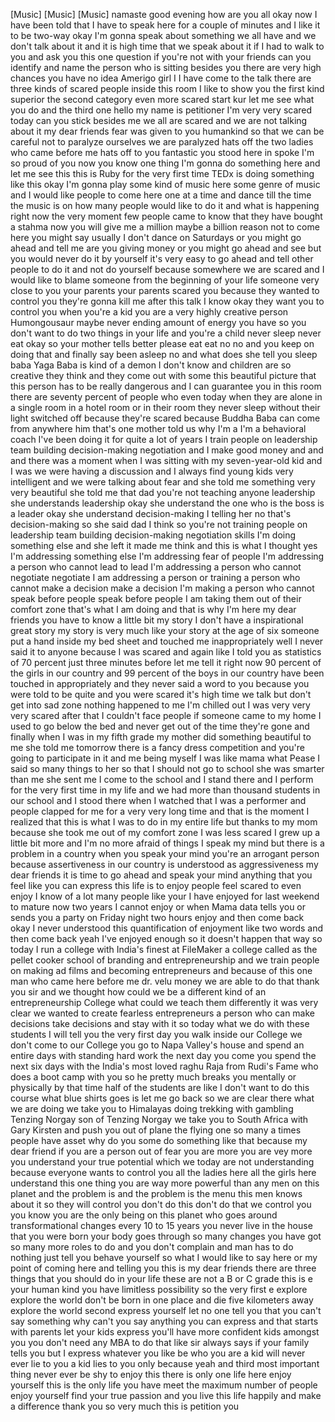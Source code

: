 
[Music]
[Music]
[Music]
namaste good evening how are you all
okay now I have been told that I have to
speak here for a couple of minutes and I
like it to be two-way okay I&#39;m gonna
speak about something we all have and we
don&#39;t talk about it and it is high time
that we speak about it if I had to walk
to you and ask you this one question if
you&#39;re not with your friends can you
identify and name the person who is
sitting besides you there are very high
chances you have no idea Amerigo girl I
I have come to the talk there are three
kinds of scared people inside this room
I like to show you the first kind
superior the second category even more
scared start kur let me see what you do
and the third one hello my name is
petitioner I&#39;m very very scared today
can you stick besides me we all are
scared and we are not talking about it
my dear friends fear was given to you
humankind so that we can be careful not
to paralyze ourselves we are paralyzed
hats off the two ladies who came before
me hats off to you fantastic you stood
here in spoke I&#39;m so proud of you
now you know one thing I&#39;m gonna do
something here and let me see this this
is Ruby for the very first time TEDx is
doing something like this okay
I&#39;m gonna play some kind of music here
some genre of music and I would like
people to come here one at a time and
dance till the time the music is on how
many people would like to do it and what
is happening right now the very moment
few people came to know that they have
bought a stahma now you will give me a
million maybe a billion reason not to
come here you might say usually I don&#39;t
dance on Saturdays or you might go ahead
and tell me are you giving money or you
might go ahead and see but you would
never do it by yourself it&#39;s very easy
to go ahead and tell other people to do
it and not do yourself because somewhere
we are scared and I would like to blame
someone from the beginning of your life
someone very close to you your parents
your parents scared you because they
wanted to control you they&#39;re gonna kill
me after this talk I know okay they want
you to control you when you&#39;re a kid you
are a very highly creative person
Humongousaur maybe never ending amount
of energy you have so you don&#39;t want to
do two things in your life and you&#39;re a
child never sleep never eat okay so your
mother tells better please eat eat no no
and you keep on doing that and finally
say been asleep no and what does she
tell you sleep baba Yaga Baba is kind of
a demon I don&#39;t know and children are so
creative they think and they come out
with some this beautiful picture that
this person has to be really dangerous
and I can guarantee you in this room
there are seventy percent of people who
even today when they are alone in a
single room in a hotel room or in their
room they never sleep without their
light switched off
because they&#39;re scared because Buddha
Baba can come from anywhere him that&#39;s
one mother told us why I&#39;m a I&#39;m a
behavioral coach I&#39;ve been doing it for
quite a lot of years I train people on
leadership team building decision-making
negotiation and I make good money and
and and there was a moment when I was
sitting with my seven-year-old kid and I
was we were having a discussion and I
always find young kids very intelligent
and we were talking about fear and she
told me something very very beautiful
she told me that dad you&#39;re not teaching
anyone leadership she understands
leadership okay
she understand the one who is the boss
is a leader okay she understand
decision-making I telling her no that&#39;s
decision-making so she said dad I think
so you&#39;re not training people on
leadership team building decision-making
negotiation skills I&#39;m doing something
else and she left it made me think and
this is what I thought yes I&#39;m
addressing something else I&#39;m addressing
fear of people I&#39;m addressing a person
who cannot lead to lead I&#39;m addressing a
person who cannot negotiate negotiate I
am addressing a person or training a
person who cannot make a decision make a
decision I&#39;m making a person who cannot
speak before people speak before people
I am taking them out of their comfort
zone that&#39;s what I am doing and that is
why I&#39;m here my dear friends you have to
know a little bit my story I don&#39;t have
a inspirational great story my story is
very much like your story at the age of
six
someone put a hand inside my bed sheet
and touched me inappropriately well I
never said it to anyone because I was
scared
and again like I told you as statistics
of 70 percent just three minutes before
let me tell it right now 90 percent of
the girls in our country and 99 percent
of the boys in our country have been
touched in appropriately and they never
said a word to you because you were told
to be quite and you were
scared it&#39;s high time we talk but don&#39;t
get into sad zone nothing happened to me
I&#39;m chilled out I was very very very
scared after that I couldn&#39;t face people
if someone came to my home I used to go
below the bed and never get out of the
time they&#39;re gone
and finally when I was in my fifth grade
my mother did something beautiful to me
she told me tomorrow there is a fancy
dress competition and you&#39;re going to
participate in it and me being myself I
was like mama what Pease I said so many
things to her so that I should not go to
school she was smarter than me she sent
me I come to the school and I stand
there and I perform for the very first
time in my life and we had more than
thousand students in our school and I
stood there when I watched that I was a
performer and people clapped for me for
a very very long time and that is the
moment I realized that this is what I
was to do in my entire life but thanks
to my mom because she took me out of my
comfort zone I was less scared I grew up
a little bit more and I&#39;m no more afraid
of things I speak my mind but there is a
problem in a country when you speak your
mind you&#39;re an arrogant person because
assertiveness in our country is
understood as aggressiveness my dear
friends it is time to go ahead and speak
your mind anything that you feel like
you can express this life is to enjoy
people feel scared to even enjoy I know
of a lot many people like your I have
enjoyed for last weekend to mature now
two years I cannot enjoy or when Mama
data tells you or sends you a party on
Friday night two hours enjoy and then
come back okay I never understood this
quantification of enjoyment like two
words and then come back yeah I&#39;ve
enjoyed enough
so it doesn&#39;t happen that way so today I
run a college with India&#39;s finest at
FileMaker a college called as the pellet
cooker school of branding and
entrepreneurship and we train people on
making ad films and becoming
entrepreneurs and because of this one
man who came here before me dr. velu
money we are able to do that thank you
sir
and we thought how could we be a
different kind of an entrepreneurship
College
what could we teach them differently it
was very clear we wanted to create
fearless entrepreneurs a person who can
make decisions take decisions and stay
with it so today what we do with these
students I will tell you the very first
day you walk inside our College we don&#39;t
come to our College you go to Napa
Valley&#39;s house and spend an entire days
with standing hard work the next day you
come you spend the next six days with
the India&#39;s most loved raghu Raja from
Rudi&#39;s Fame who does a boot camp with
you so he pretty much breaks you
mentally or physically by that time half
of the students are like I don&#39;t want to
do this course what blue shirts goes is
let me go back so we are clear there
what we are doing we take you to
Himalayas doing trekking with gambling
Tenzing Norgay son of Tenzing Norgay
we take you to South Africa with Gary
Kirsten and push you out of plane the
flying one so many a times people have
asset why do you some do something like
that because my dear friend if you are a
person out of fear you are more you are
vey more you understand your true
potential which we today are not
understanding because everyone wants to
control you all the ladies here all the
girls here understand this one thing you
are way more powerful than any men on
this planet and the problem is and the
problem is the menu this men knows about
it so they will control you don&#39;t do
this don&#39;t do that
we control you you know you
are the only being on this planet who
goes around transformational changes
every 10 to 15 years you never live in
the house that you were born your body
goes through so many changes you have
got so many more roles to do and you
don&#39;t complain and man has to do nothing
just tell you behave yourself so what I
would like to say here or my point of
coming here and telling you this is my
dear friends there are three things that
you should do in your life these are not
a B or C grade this is e your human kind
you have limitless possibility so the
very first e explore explore the world
don&#39;t be born in one place and die five
kilometers away explore the world second
express yourself let no one tell you
that you can&#39;t say something why can&#39;t
you say anything you can express and
that starts with parents let your kids
express you&#39;ll have more confident kids
amongst you you don&#39;t need any MBA to do
that like sir always says if your family
tells you but I express whatever you
like be who you are a kid will never
ever lie to you a kid lies to you only
because yeah and third most important
thing never ever be shy to enjoy this
there is only one life here enjoy
yourself this is the only life you have
meet the maximum number of people enjoy
yourself find your true passion and you
live this life happily and make a
difference thank you so very much this
is petition
you
